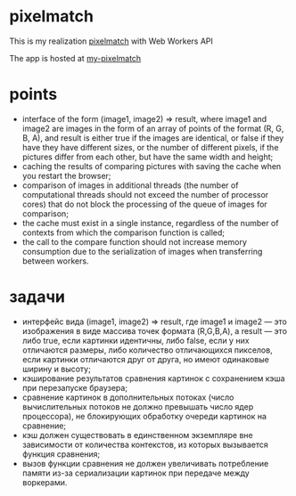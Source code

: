 # pixelmatch
This is my realization [pixelmatch](https://github.com/mapbox/pixelmatch) with Web Workers API

The app is hosted at [my-pixelmatch](https://pixelmatch-433bf.web.app/)
# points
* interface of the form (image1, image2) => result, where image1 and image2 are images in the form of an array of points of the format (R, G, B, A), and result is either true if the images are identical, or false if they have they have different sizes, or the number of different pixels, if the pictures differ from each other, but have the same width and height;
* caching the results of comparing pictures with saving the cache when you restart the browser;
* comparison of images in additional threads (the number of computational threads should not exceed the number of processor cores) that do not block the processing of the queue of images for comparison;
* the cache must exist in a single instance, regardless of the number of contexts from which the comparison function is called;
* the call to the compare function should not increase memory consumption due to the serialization of images when transferring between workers.

# задачи
* интерфейс вида (image1, image2) => result, где image1 и image2 — это изображения в виде массива точек формата (R,G,B,A), а result — это либо true, если картинки идентичны, либо false, если у них отличаются размеры, либо количество отличающихся пикселов, если картинки отличаются друг от друга, но имеют одинаковые ширину и высоту;
* кэширование результатов сравнения картинок с сохранением кэша при перезапуске браузера;
* сравнение картинок в дополнительных потоках (число вычислительных потоков не должно превышать число ядер процессора), не блокирующих обработку очереди картинок на сравнение;
* кэш должен существовать в единственном экземпляре вне зависимости от количества контекстов, из которых вызывается функция сравнения;
* вызов функции сравнения не должен увеличивать потребление памяти из-за сериализации картинок при передаче между воркерами.